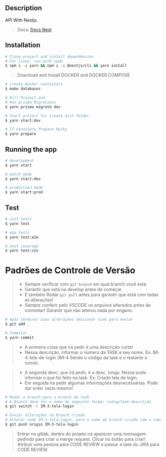 ## Description
API With Nestjs.
> Docs:
[Docs Nest](https://docs.nestjs.com)

## Installation

```bash
# Clone project and install dependencies
# For linux, run with sudo
$ npm i -g yarn && npm i -g @nestjs/cli && yarn install
```

> Download and Install DOCKER and DOCKER COMPOSE
```bash
# Create Docker containers
$ make databases
```

```bash
# Kill Project and
# Run prisma Migrations
$ yarn prisma migrate dev

# Start project for create dist folder
$ yarn start:dev


```

```bash
# If necessary Prepare Husky
$ yarn prepare
```

## Running the app

```bash
# development
$ yarn start

# watch mode
$ yarn start:dev

# production mode
$ yarn start:prod
```

## Test

```bash
# unit tests
$ yarn test

# e2e tests
$ yarn test:e2e

# test coverage
$ yarn test:cov
```


# Padrões de Controle de Versão

> * Sempre verificar com `git branch` em qual branch você está.  
> * Garantir que está na develop antes de começar.  
> * E também Rodar `git pull` antes para garantir que está com todas as alterações!  
> * Sempre conferir pelo VSCODE os arquivos alterados antes de commitar! Garantir que não
> alterou nada por engano.

```bash
# Após terminar suas alterações adicionar tudo para enviar
$ git add .

# Commitar
$ yarn commit
```
> * A primeira coisa que irá pedir é uma descrição curta!
> * Nessa descrição, informar o número da TASK e seu nome. Ex: IM-4-tela-de-login (IM-4 Sendo o código da task e o restante o nome).  

> * A segunda desc. que irá pedir, é a desc. longa. Nessa pode informar o que foi feito na task. Ex: Criado tela de login.
> * Em seguida ira pedir algumas informações desnecessárias. Pode dar enter vazio mesmo!

```bash
# Mudar a branch para a branch da task
# A Branch deve ter o nome da seguinte forma: codigoTask-descrição
$ git switch -C IM-3-tela-login

# Enviar alterações na branch criada
# Alterar nome IM-3-tela-login, para o nome da branch criada com o comando acima.
$ git push origin IM-3-tela-login
```

> Entrar no gitlab, dentro do projeto irá aparecer uma mensagem pedindo para criar o 
> merge request. Clicar no botão para criar!  
> Atribuir uma pessoa para CODE REVIEW e passar a task do JIRA para CODE REVIEW.